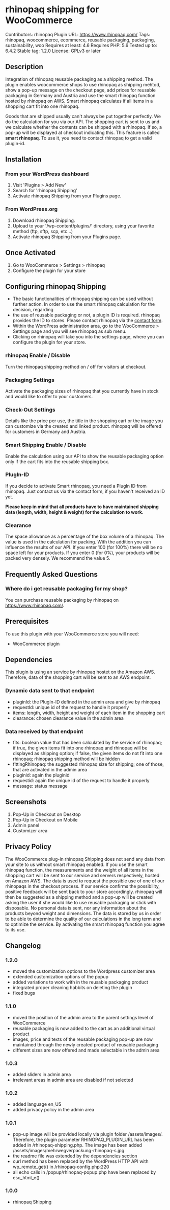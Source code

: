 # rhinopaq shipping for WooCommerce
Contributors: rhinopaq
Plugin URL: https://www.rhinopaq.com/
Tags: rhinopaq, woocommerce, ecommerce, reusable packaging, packaging, sustainability, woo
Requires at least: 4.6
Requires PHP: 5.6
Tested up to: 6.4.2
Stable tag: 1.2.0
License: GPLv3 or later

## Description

Integration of rhinopaq reusable packaging as a shipping method. The plugin enables woocommerce shops to use rhinopaq as shipping mehtod, show a pop-up message on the checkout page, add prices for reusable packaging in Germany and Austria and use the smart rhinopaq function hosted by rhinopaq on AWS. Smart rhinopaq calculates if all items in a shopping cart fit into one rhinopaq.

Goods that are shipped usually can't always be put together perfectly. We do the calculation for you via our API. The shopping cart is sent to us and we calculate whether the contents can be shipped with a rhinopaq. If so, a pop-up will be displayed at checkout indicating this. This feature is called **smart rhinopaq**. To use it, you need to contact rhinopaq to get a valid plugin-id.

## Installation

### From your WordPress dashboard

1. Visit 'Plugins > Add New'
2. Search for 'rhinopaq Shipping'
3. Activate rhinopaq Shipping from your Plugins page.

### From WordPress.org

1. Download rhinopaq Shipping.
2. Upload to your '/wp-content/plugins/' directory, using your favorite method (ftp, sftp, scp, etc...)
3. Activate rhinopaq Shipping from your Plugins page.

## Once Activated

1. Go to WooCommerce > Settings > rhinopaq
2. Configure the plugin for your store

## Configuring rhinopaq Shipping

* The basic functionalities of rhinopaq shipping can be used without further action. In order to use the smart rhinopaq calculation for the decision, regarding
* the use of reusable packaging or not, a plugin ID is required. rhinopaq provides the ID to stores. Please contact rhinopaq via the [contact form](https://www.rhinopaq.com/kontakt/).
* Within the WordPress administration area, go to the WooCommerce > Settings page and you will see rhinopaq as sub menu.
* Clicking on rhinopaq will take you into the settings page, where you can configure the plugin for your store.

### rhinopaq Enable / Disable

Turn the rhinopaq shipping method on / off for visitors at checkout.

### Packaging Settings

Activate the packaging sizes of rhinopaq that you currently have in stock and would like to offer to your customers.

### Check-Out Settings

Details like the price per use, the title in the shopping cart or the image you can customize via the created and linked product. rhinopaq will be offered for customers in Germany and Austria.

### Smart Shipping Enable / Disable

Enable the calculation using our API to show the reusable packaging option only if the cart fits into the reusable shipping box.

### PlugIn-ID

If you decide to activate Smart rhinopaq, you need a PlugIn ID from rhinopaq. Just contact us via the contact form, if you haven't received an ID yet.

**Please keep in mind that all products have to have maintained shipping data (length, width, height & weight) for the calculation to work.**

### Clearance

The space allowance as a percentage of the box volume of a rhinopaq. The value is used in the calculation for packing. With the addition you can influence the results of our API. If you enter 100 (for 100%) there will be no space left for your products. If you enter 0 (for 0%), your products will be packed very densely. We recommend the value 5.

## Frequently Asked Questions

### Where do i get reusable packaging for my shop?

You can purchase reusable packaging by rhinopaq on https://www.rhinopaq.com/.

## Prerequisites

To use this plugin with your WooCommerce store you will need:
* WooCommerce plugin

## Dependencies

This plugin is using an service by rhinopaq hostet on the Amazon AWS. Therefore, data of the shopping cart will be sent to an AWS endpoint.

### Dynamic data sent to that endpoint
* pluginId: the PlugIn-ID defined in the admin area and give by rhinopaq
* requestId: unique id of the request to handle it properly
* items: length, width, height and weight of each item in the shopping cart
* clearance: chosen clearance value in the admin area

### Data received by that endpoint
* fits: boolean value that has been calculated by the service of rhinopaq; if true, the given items fit into one rhinopaq and rhinopaq will be displayed as shipping option; if false, the given items do not fit into one rhinopaq; rhinopaq shipping method will be hidden
* fittingRhinopaq: the suggested rhinopaq size for shipping; one of those, that are activated in the admin area
* pluginid: again the pluginid
* requestid: again the unique id of the request to handle it properly
* message: status message

## Screenshots

1. Pop-Up in Checkout on Desktop
2. Pop-Up in Checkout on Mobile
3. Admin panel
4. Customizer area

## Privacy Policy

The WooCommerce plug-in rhinopaq Shipping does not send any data from your site to us without smart rhinopaq enabled. If you use the smart rhinopaq function, the measurements and the weight of all items in the shopping cart will be sent to our service and servers respectively, hosted on Amazon AWS. The data is used to request the possible use of one of our rhinopaqs in the checkout process. If our service confirms the possibility, positive feedback will be sent back to your store accordingly. rhinopaq will then be suggested as a shipping method and a pop-up will be created asking the user if she would like to use reusable packaging or stick with disposable. No personal data is sent, nor any information about the products beyond weight and dimensions. The data is stored by us in order to be able to determine the quality of our calculations in the long term and to optimize the service. By activating the smart rhinopaq function you agree to its use.

## Changelog

### 1.2.0 
* moved the customization options to the Wordpress customizer area 
* extended customization options of the popup 
* added variations to work with in the reusable packaging product
* integrated proper cleaning habbits on deleting the plugin
* fixed bugs

### 1.1.0 
* moved the position of the admin area to the parent settings level of WooCommerce
* reusable packaging is now added to the cart as an additional virtual product
* images, price and texts of the reusable packaging pop-up are now maintained through the newly created product of reusable packaging
* different sizes are now offered and made selectable in the admin area

### 1.0.3 
* added sliders in admin area
* irrelevant areas in admin area are disabled if not selected

### 1.0.2
* added language en_US
* added privacy policy in the admin area

### 1.0.1
* pop-up image will be provided locally via plugin folder /assets/images/. Therefore, the plugin parameter RHINOPAQ_PLUGIN_URL has been added in /rhinopaq-shipping.php. The image has been added /assets/images/mehrwegverpackung-rhinopaq-s.jpg.
* the readme file was extended by the dependencies section
* curl method has been replaced by the WordPress HTTP API with wp_remote_get() in /rhinopaq-config.php:220
* all echo calls in /popup/rhinopaq-popup.php have been replaced by esc_html_e()

### 1.0.0
* rhinopaq Shipping
